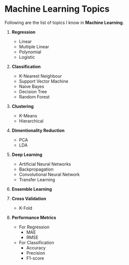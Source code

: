 # Machine Learning Topics

Following are the list of topics I know in **Machine Learning**.

1. **Regression**
    * Linear
    * Multiple Linear
    * Polynomial
    * Logistic
    
2. **Classification**
    * K-Nearest Neighbour
    * Support Vector Machine
    * Naive Bayes
    * Decision Tree
    * Random Forest
    
3. **Clustering**
    * K-Means
    * Hierarchical
    
4. **Dimentionality Reduction**
    * PCA 
    * LDA
    
5. **Deep Learning**
    * Artificial Neural Networks
    * Backpropagation
    * Convolutional Neural Network
    * Transfer Learning
    
6. **Ensemble Learning**

7. **Cross Validation**
    * K-Fold
    
8. **Performance Metrics**
    * For Regression
      * MAE
      * RMSE
    * For Classification
      * Accuracy
      * Precision
      * F1-score
